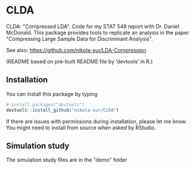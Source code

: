 # CLDA
CLDA: "Compressed LDA". Code for my STAT 548 report with Dr. Daniel McDonald. This package provides tools to replicate an analysis in the paper "Compressing Large Sample Data for Discriminant Analysis".

See also: https://github.com/nikola-sur/LDA-Compression

(README based on pre-built README file by ‘devtools’ in R.)


## Installation

You can install this package by typing

``` r
# install.packages("devtools")
devtools::install_github("nikola-sur/CLDA")
```

If there are issues with permissions during installation, please let me know. You  might need to install from source when asked by RStudio. 


## Simulation study
The simulation study files are in the "demo" folder
